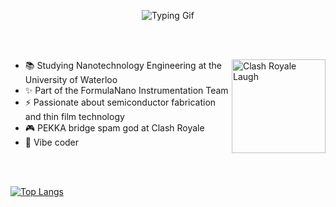 <p align="center">
  <img src="assets/IntroGif.gif" alt="Typing Gif" />
</p>
<br><br>
<p>
  <img align="right" src="https://media.tenor.com/R_M90toyOCkAAAAj/hehe-haha-clash-royale.gif" alt="Clash Royale Laugh" width="150"/>
</p>

- 📚 Studying Nanotechnology Engineering at the University of Waterloo
- ✨ Part of the FormulaNano Instrumentation Team 
- ⚡ Passionate about semiconductor fabrication and thin film technology
- 🎮 PEKKA bridge spam god at Clash Royale
- 🫡 Vibe coder

<br><br>

[![Top Langs](https://github-readme-stats-sigma-flame-97.vercel.app/api/top-langs/?username=JenitonA&layout=donut-vertical&theme=holi)](https://github.com/JenitonA/github-readme-stats)



